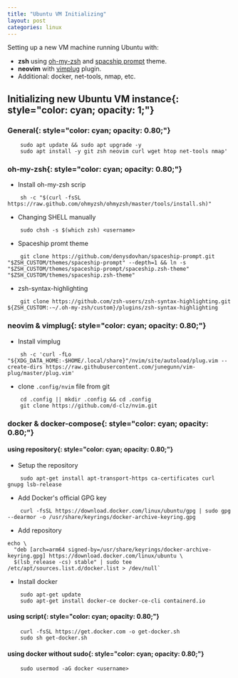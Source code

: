 ```yaml
---
title: "Ubuntu VM Initializing"
layout: post
categories: linux
---
```


Setting up a new VM machine running Ubuntu with:
- **zsh** using [oh-my-zsh](https://ohmyz.sh) and [spacship prompt](https://github.com/denysdovhan/spaceship-prompt) theme.
- **neovim** with [vimplug](https://github.com/junegunn/vim-plug) plugin.
- Additional: docker, net-tools, nmap, etc.


## Initializing new Ubuntu VM instance{: style="color: cyan; opacity: 1;"}
### General{: style="color: cyan; opacity: 0.80;"}
```
    sudo apt update && sudo apt upgrade -y
    sudo apt install -y git zsh neovim curl wget htop net-tools nmap'
```

### oh-my-zsh{: style="color: cyan; opacity: 0.80;"}
- Install oh-my-zsh scrip
```
    sh -c "$(curl -fsSL https://raw.github.com/ohmyzsh/ohmyzsh/master/tools/install.sh)"
```
- Changing SHELL manually 
```
    sudo chsh -s $(which zsh) <username>
```
- Spaceship promt theme 
```
    git clone https://github.com/denysdovhan/spaceship-prompt.git "$ZSH_CUSTOM/themes/spaceship-prompt" --depth=1 && ln -s "$ZSH_CUSTOM/themes/spaceship-prompt/spaceship.zsh-theme" "$ZSH_CUSTOM/themes/spaceship.zsh-theme"
```
- zsh-syntax-highlighting 
```
    git clone https://github.com/zsh-users/zsh-syntax-highlighting.git ${ZSH_CUSTOM:-~/.oh-my-zsh/custom}/plugins/zsh-syntax-highlighting
```

### neovim & vimplug{: style="color: cyan; opacity: 0.80;"}
- Install vimplug 
```
    sh -c 'curl -fLo "${XDG_DATA_HOME:-$HOME/.local/share}"/nvim/site/autoload/plug.vim --create-dirs https://raw.githubusercontent.com/junegunn/vim-plug/master/plug.vim'
```
- clone `.config/nvim` file from git 
```
    cd .config || mkdir .config && cd .config
    git clone https://github.com/d-clz/nvim.git
```

### docker & docker-compose{: style="color: cyan; opacity: 0.80;"}
#### using repository{: style="color: cyan; opacity: 0.80;"}
- Setup the repository
```
    sudo apt-get install apt-transport-https ca-certificates curl gnupg lsb-release
```
- Add Docker's official GPG key 
```
    curl -fsSL https://download.docker.com/linux/ubuntu/gpg | sudo gpg --dearmor -o /usr/share/keyrings/docker-archive-keyring.gpg
```
- Add repository 
```
echo \
  "deb [arch=arm64 signed-by=/usr/share/keyrings/docker-archive-keyring.gpg] https://download.docker.com/linux/ubuntu \
  $(lsb_release -cs) stable" | sudo tee /etc/apt/sources.list.d/docker.list > /dev/null`
```
- Install docker
```
    sudo apt-get update
    sudo apt-get install docker-ce docker-ce-cli containerd.io
```

#### using script{: style="color: cyan; opacity: 0.80;"}
```
    curl -fsSL https://get.docker.com -o get-docker.sh
    sudo sh get-docker.sh
```

#### using docker without sudo{: style="color: cyan; opacity: 0.80;"}
```
    sudo usermod -aG docker <username>
```
